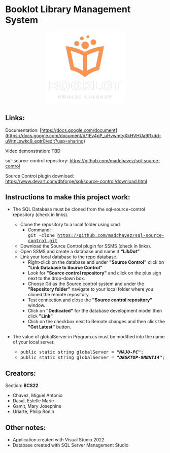 # Booklot Library Management System

<p align="center">
  <a href="https://github.com/PhilipU13/Library-Management-System">
    <img src="LibraryManagementSystem/Resources/final-logo.png" width="250" alt="Booklot Library logo">
  </a>
</p>

## Links:

Documentation: [https://docs.google.com/document](https://docs.google.com/document/d/1Ev4pP_uHvwmtyXkHVHUa9ffxdd-uWtnLswkc9_eqtr0/edit?usp=sharing)

Video demonstration: TBD

sql-source-control repository: https://github.com/madchavez/sql-source-control

Source Control plugin download: https://www.devart.com/dbforge/sql/source-control/download.html

## Instructions to make this project work: 

* The SQL Database must be cloned from the sql-source-control repository (check in links).
  * Clone the repository to a local folder using cmd
    * Command: </br> <kbd>git -clone https://github.com/madchavez/sql-source-control.git</kbd>
  * Download the Source Control plugin for SSMS (check in links).
  * Open SSMS and create a database and name it ***"LibDat"***
  * Link your local database to the repo database.
    * Right-click on the database and under **"Source Control"** click on **"Link Database to Source Control"**
    * Look for **"Source control repository"** and click on the plus sign next to the drop-down box.
    * Choose Git as the Source control system and under the **"Repository folder"** navigate to your local folder where you cloned the remote repository. 
    * Test connection and close the **"Source control repository"** window.
    * Click on **"Dedicated"** for the database development model then click **"Link"**
    * Click on the checkbox next to Remote changes and then click the **"Get Latest"** button.
  
* The value of globalServer in Program.cs must be modified into the name of your local server.
  * <kbd>public static string globalServer = ***"MAJO-PC"***;</kbd>
  * <kbd>public static string globalServer = ***"DESKTOP-9MBNT14"***;</kbd>

## Creators:

Section: **BCS22**
  * Chavez, Miguel Antonio
  * Dasal, Estelle Marie
  * Gamit, Mary Josephine
  * Uriarte, Philip Ronin

## Other notes:

* Application created with Visual Studio 2022
* Database created with SQL Server Management Studio
 
